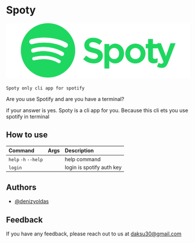 # Spoty

![""spotify"](./images/spoty.png)

`Spoty only cli app for spotify`

Are you use Spotify and are you have a terminal?
 
if your answer is yes. Spoty is a cli app for you.
Because this cli ets you use spotify in terminal

## How to use

| Command              | Args | Description               |
|:---------------------|:-----|:--------------------------|
| `help` `-h` `--help` |      | help command              |
| `login`              |      | login is spotify auth key |



## Authors

- [@denizyoldas](https://www.github.com/denizyoldas)


## Feedback

If you have any feedback, please reach out to us at daksu30@gmail.com

